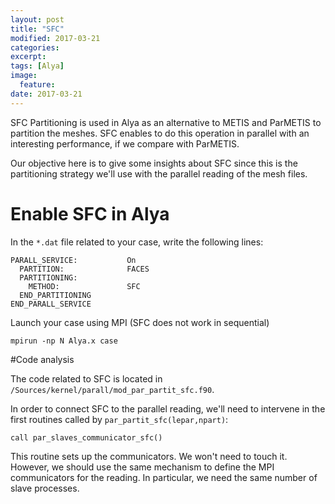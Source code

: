 ```yaml
---
layout: post
title: "SFC"
modified: 2017-03-21
categories: 
excerpt:
tags: [Alya]
image:
  feature:
date: 2017-03-21
---
```


SFC Partitioning is used in Alya as an alternative to METIS and ParMETIS to partition the meshes.
SFC enables to do this operation in parallel with an interesting performance, if we compare with ParMETIS.

Our objective here is to give some insights about SFC since this is the partitioning strategy we'll use with the parallel reading of the mesh files.

# Enable SFC in Alya

In the `*.dat` file related to your case, write the following lines:

    PARALL_SERVICE:           On
      PARTITION:              FACES
      PARTITIONING:
        METHOD:               SFC
      END_PARTITIONING
    END_PARALL_SERVICE

Launch your case using MPI (SFC does not work in sequential)

    mpirun -np N Alya.x case


#Code analysis

The code related to SFC is located in `/Sources/kernel/parall/mod_par_partit_sfc.f90`.

In order to connect SFC to the parallel reading, we'll need to intervene in the first routines called by `par_partit_sfc(lepar,npart)`:

    call par_slaves_communicator_sfc()

This routine sets up the communicators. We won't need to touch it. However, we should use the same mechanism to define the MPI communicators for the reading. In particular, we need the same number of slave processes.



